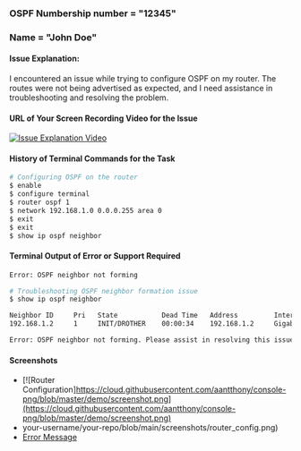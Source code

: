 ### OSPF Numbership number = "12345"
### Name = "John Doe"

#### Issue Explanation:
I encountered an issue while trying to configure OSPF on my router. The routes were not being advertised as expected, and I need assistance in troubleshooting and resolving the problem.

#### URL of Your Screen Recording Video for the Issue

[![Issue Explanation Video](https://img.youtube.com/vi/vi/tGkkjpXzyT4/0.jpg)](https://www.youtube.com/watch?v=vi/tGkkjpXzyT4)
<!-- 
   Example for video URL, so it is displayed correctly. And volunteers can click and play it to get the issue explained by your voice.
   [![Sample Video](https://img.youtube.com/vi/tGkkjpXzyT4/0.jpg)](https://www.youtube.com/watch?v=tGkkjpXzyT4)
   In the above line, the YouTube ID of the video is "tGkkjpXzyT4" (excluding inverted commas).
-->

#### History of Terminal Commands for the Task

```bash
# Configuring OSPF on the router
$ enable
$ configure terminal
$ router ospf 1
$ network 192.168.1.0 0.0.0.255 area 0
$ exit
$ exit
$ show ip ospf neighbor
```

#### Terminal Output of Error or Support Required

```bash
Error: OSPF neighbor not forming
```

<!-- Below is an example of terminal commands and output --->
```bash
# Troubleshooting OSPF neighbor formation issue
$ show ip ospf neighbor

Neighbor ID     Pri   State           Dead Time   Address         Interface
192.168.1.2     1     INIT/DROTHER    00:00:34    192.168.1.2     GigabitEthernet0/0

Error: OSPF neighbor not forming. Please assist in resolving this issue.
```

#### Screenshots

- [![Router Configuration]https://cloud.githubusercontent.com/aantthony/console-png/blob/master/demo/screenshot.png](https://cloud.githubusercontent.com/aantthony/console-png/blob/master/demo/screenshot.png)
- your-username/your-repo/blob/main/screenshots/router_config.png)
- [Error Message](https://github.com/your-username/your-repo/blob/main/screenshots/error_message.png)
